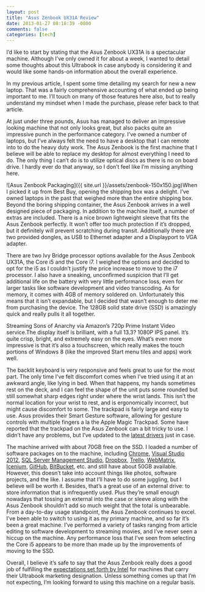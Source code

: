 ```yaml
---
layout: post
title: "Asus Zenbook UX31A Review"
date: 2013-01-27 08:18:39 -0800
comments: false
categories: [tech]
---
```


I’d like to start by stating that the Asus Zenbook UX31A is a spectacular machine. Although I’ve only owned it for about a week, I wanted to detail some thoughts about this Ultrabook in case anybody is considering it and would like some hands-on information about the overall experience.

In my previous article, I spent some time detailing my search for new a new laptop. That was a fairly comprehensive accounting of what ended up being important to me. I’ll touch on many of those features here also, but to really understand my mindset when I made the purchase, please refer back to that article.

At just under three pounds, Asus has managed to deliver an impressive looking machine that not only looks great, but also packs quite an impressive punch in the performance category.  I’ve owned a number of laptops, but I’ve always felt the need to have a desktop that I can remote into to do the heavy duty work.  The Asus Zenbook is the first machine that I believe will be able to  replace my desktop for almost everything I need to do.  The only thing I can’t do is to utilize optical discs as there is no on board drive.  I hardly ever do that anyway, so I don’t feel like I’m missing anything here.

![Asus Zenbook Packaging]({{ site.url }}/assets/zenbook-150x150.jpg)When I picked it up from Best Buy, opening the shipping box was a delight.  I’ve owned laptops in the past that weighed more than the entire shipping box.  Beyond the boring shipping container, the Asus Zenbook arrives in a well designed piece of packaging. In addition to the machine itself, a number of extras are included. There is a nice brown lightweight sleeve that fits the Asus Zenbook perfectly. It won’t offer too much protection if it’s dropped, but it definitely will prevent scratching during transit. Additionally there are two provided dongles, as USB to Ethernet adapter and a Displayport to VGA adapter.

There are two Ivy Bridge processor options available for the Asus Zenbook UX31A, the Core i5 and the Core i7.  I weighed the options and decided to opt for the i5 as I couldn’t justify the price increase to move to the i7 processor.  I also have a sneaking, unconfirmed suspicion that I’ll get additional life on the battery with very little performance loss, even for larger tasks like software development and video transcoding.  As for memory, it comes with 4GB of memory soldered on.  Unfortunately this means that it isn’t expandable, but I decided that wasn’t enough to deter me from purchasing the device. The 128GB solid state drive (SSD) is amazingly quick and really pulls it all together.

Streaming Sons of Anarchy via Amazon’s 720p Prime Instant Video service.The display itself is brilliant, with a full 13.3? 1080P IPS panel. It’s quite crisp, bright, and extremely easy on the eyes.  What’s even more impressive is that it’s also a touchscreen, which really makes the touch portions of Windows 8 (like the improved Start menu tiles and apps) work well.

The backlit keyboard is very responsive and feels great to use for the most part.  The only time I’ve felt discomfort comes when I’ve tried using it at an awkward angle, like lying in bed.  When that happens, my hands sometimes rest on the deck, and I can feel the shape of the unit puts some rounded but still somewhat sharp edges right under where the wrist lands. This isn’t the normal location for your wrist to rest, and is ergonomically incorrect, but might cause discomfort to some.  The trackpad is fairly large and easy to use.  Asus provides their Smart Gesture software, allowing for gesture controls with multiple fingers a la the Apple Magic Trackpad.  Some have reported that the trackpad on the Asus Zenbook can a bit tricky to use.  I didn’t have any problems, but I’ve updated to the [latest drivers][1] just in case.

The machine arrived with about 70GB free on the SSD. I loaded a number of software packages on to the machine, including [Chrome][2], [Visual Studio 2012][3], [SQL Server Management Studio][4], [Dropbox][5], [Trello][6], [WebMatrix][7], [Icenium][8], [GitHub][9], [BitBucket][10], etc. and still have about 50GB available. However, this doesn’t take into account things like photos, software projects, and the like. I assume that I’ll have to do some juggling, but I believe will be worth it. Besides, that’s a great use of an external drive: to store information that is infrequently used. Plus they’re small enough nowadays that tossing an external into the case or sleeve along with the Asus Zenbook shouldn’t add so much weight that the total is unbearable.
From a day-to-day usage standpoint, the Asus Zenbook continues to excel. I’ve been able to switch to using it as my primary machine, and so far it’s been a great machine.  I’ve performed a variety of tasks ranging from article editing to software development to streaming movies, and I’ve never seen a hiccup on the machine. Any performance loss that I’ve seen from selecting the Core i5 appears to be more than made up by the improvements of moving to the SSD.

Overall, I believe it’s safe to say that the Asus Zenbook really does a good job of fulfilling the [expectations set forth by Intel][11] for machines that carry their Ultrabook marketing designation.  Unless something comes up that I’m not expecting, I’m looking forward to using this machine on a regular basis.

[1]: http://www.asus.com/Notebooks_Ultrabooks/ASUS_ZENBOOK_UX31A/#support_Download
[2]: http://chrome.google.com
[3]: http://www.microsoft.com/visualstudio/eng/downloads
[4]: http://www.microsoft.com/en-us/download/details.aspx?id=8961
[5]: https://www.dropbox.com/
[6]: https://trello.com/
[7]: http://www.asp.net/web-pages
[8]: http://www.icenium.com/
[9]: https://github.com/
[10]: https://bitbucket.org/
[11]: http://www.intel.com/ultrabook